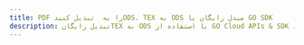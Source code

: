 ---title: PDF را به  تبدیل کنیدODS، TEX به ODS مبدل رایگان یا GO SDKdescription: تبدیل رایگانTEX به ODS با استفاده از GO Cloud APIs & SDK همچنین اسناد PDF را در Cloud ایجاد، ویرایش و رندر کنید.---